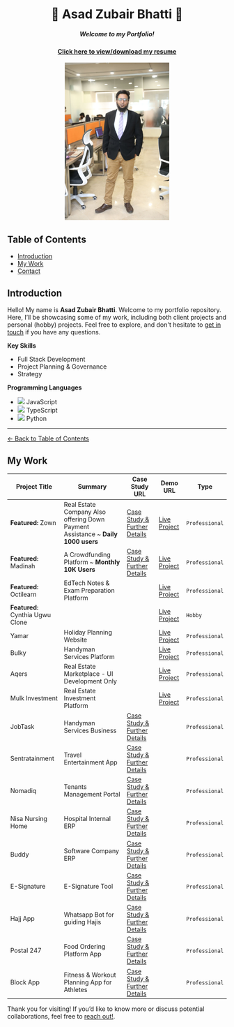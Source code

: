 <!-- 
  Replace `./asad.jpg` with the path or URL to your actual image. 
  If your image is in the root of the repository, you can use `./asad.jpg`.
  If it's hosted elsewhere, use the full URL (e.g., `https://example.com/asad.jpg`).
-->

<h1 align="center">🌟 Asad Zubair Bhatti 🌟</h1>
<h5 align="center">Welcome to my Portfolio!</h5>
<div align="center"><a href="https://drive.google.com/file/d/1tkGrEbgiNbKdo_wv-I5hKbRnn-kpO7HE/view?usp=sharing"><strong>Click here to view/download my resume</strong></a></div><br>
<div align="center">
  <img src="me-with-office-bg.jpeg" alt="Asad Zubair Bhatti" width="240">
</div>

## Table of Contents
- [Introduction](#introduction)
- [My Work](#my-work)
- [Contact](#contact)

## Introduction

Hello! My name is **Asad Zubair Bhatti**. Welcome to my portfolio repository. Here, I’ll be showcasing some of my work, including both client projects and personal (hobby) projects. Feel free to explore, and don't hesitate to [get in touch](mailto:bhatti.asad99@gmail.com) if you have any questions.

**Key Skills**
- Full Stack Development
- Project Planning & Governance
- Strategy

**Programming Languages**
- <img src="https://encrypted-tbn0.gstatic.com/images?q=tbn:ANd9GcQxiL5_UGi2Ft1lCBH-dklG_TIe5kjwRHPEmQ&s" width="20px"> JavaScript
- <img src="https://upload.wikimedia.org/wikipedia/commons/thumb/4/4c/Typescript_logo_2020.svg/1200px-Typescript_logo_2020.svg.png" width="20px"> TypeScript
- <img src="https://encrypted-tbn0.gstatic.com/images?q=tbn:ANd9GcQAojdfiU-YTTglyAywGexed1DmziFkV5v1Yg&s" width="20px"> Python

---

[← Back to Table of Contents](#table-of-contents)
## My Work
| Project Title | Summary | Case Study URL | Demo URL | Type |
|---------------|-------------|----------------|------------|------|
| **Featured:** Zown | Real Estate Company Also offering Down Payment Assistance ~ **Daily 1000 users** |  [Case Study & Further Details](docs/zown.md) | [Live Project](https://zown.ca/) | `Professional` |
| **Featured:** Madinah | A Crowdfunding Platform ~ **Monthly 10K Users** |   [Case Study & Further Details](docs/madinah.md) | [Live Project](https://madinah.com/) | `Professional` |
| **Featured:** Octilearn | EdTech Notes & Exam Preparation Platform |  | [Live Project](https://octilearn.com/) | `Professional` |
| **Featured:** Cynthia Ugwu Clone |  | | [Live Project](https://cynthiagwu-clone-2.vercel.app/) | `Hobby` |
| Yamar | Holiday Planning Website |   | [Live Project](https://yamar.vercel.app/) | `Professional` |
| Bulky | Handyman Services Platform |  | [Live Project](https://bulky-peach.vercel.app/) | `Professional` |
| Aqers | Real Estate Marketplace - UI Development Only |  | [Live Project](https://aqers.vercel.app/) | `Professional` |
| Mulk Investment | Real Estate Investment Platform |  | [Live Project](https://mulk-investment.vercel.app/) | `Professional` |
| JobTask | Handyman Services Business |  [Case Study & Further Details](docs/jobtask.md) |  | `Professional` |
| Sentratainment | Travel Entertainment App |  [Case Study & Further Details](docs/sentratainment.md) |  | `Professional` |
| Nomadiq | Tenants Management Portal |  [Case Study & Further Details](docs/nomadiq.md) |  | `Professional` |
| Nisa Nursing Home | Hospital Internal ERP |  [Case Study & Further Details](docs/nisa-erp.md) |  | `Professional` |
| Buddy | Software Company ERP |  [Case Study & Further Details](docs/buddy.md) |  | `Professional` |
| E-Signature | E-Signature Tool |  [Case Study & Further Details](docs/esig.md) |  | `Professional` |
| Hajj App | Whatsapp Bot for guiding Hajis |  [Case Study & Further Details](docs/hajj.md) |  | `Professional` |
| Postal 247 | Food Ordering Platform App |  [Case Study & Further Details](docs/postal-247.md) |  | `Professional` |
| Block App | Fitness & Workout Planning App for Athletes |  [Case Study & Further Details](docs/block.md) |  | `Professional` |

Thank you for visiting! 
If you’d like to know more or discuss potential collaborations, feel free to [reach out!](mailto:bhatti.asad99@gmail.com).
